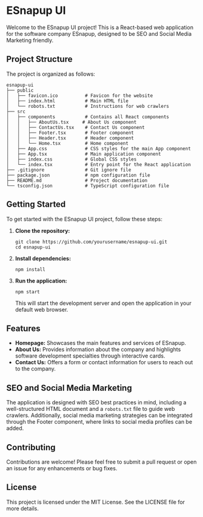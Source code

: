 # ESnapup UI

Welcome to the ESnapup UI project! This is a React-based web application for the software company ESnapup, designed to be SEO and Social Media Marketing friendly.

## Project Structure

The project is organized as follows:

```
esnapup-ui
├── public
│   ├── favicon.ico          # Favicon for the website
│   ├── index.html           # Main HTML file
│   └── robots.txt           # Instructions for web crawlers
├── src
│   ├── components           # Contains all React components
│   │   ├── AboutUs.tsx     # About Us component
│   │   ├── ContactUs.tsx    # Contact Us component
│   │   ├── Footer.tsx       # Footer component
│   │   ├── Header.tsx       # Header component
│   │   └── Home.tsx         # Home component
│   ├── App.css              # CSS styles for the main App component
│   ├── App.tsx              # Main application component
│   ├── index.css            # Global CSS styles
│   └── index.tsx            # Entry point for the React application
├── .gitignore               # Git ignore file
├── package.json             # npm configuration file
├── README.md                # Project documentation
└── tsconfig.json            # TypeScript configuration file
```

## Getting Started

To get started with the ESnapup UI project, follow these steps:

1. **Clone the repository:**
   ```
   git clone https://github.com/yourusername/esnapup-ui.git
   cd esnapup-ui
   ```

2. **Install dependencies:**
   ```
   npm install
   ```

3. **Run the application:**
   ```
   npm start
   ```

   This will start the development server and open the application in your default web browser.

## Features

- **Homepage:** Showcases the main features and services of ESnapup.
- **About Us:** Provides information about the company and highlights software development specialties through interactive cards.
- **Contact Us:** Offers a form or contact information for users to reach out to the company.

## SEO and Social Media Marketing

The application is designed with SEO best practices in mind, including a well-structured HTML document and a `robots.txt` file to guide web crawlers. Additionally, social media marketing strategies can be integrated through the Footer component, where links to social media profiles can be added.

## Contributing

Contributions are welcome! Please feel free to submit a pull request or open an issue for any enhancements or bug fixes.

## License

This project is licensed under the MIT License. See the LICENSE file for more details.
